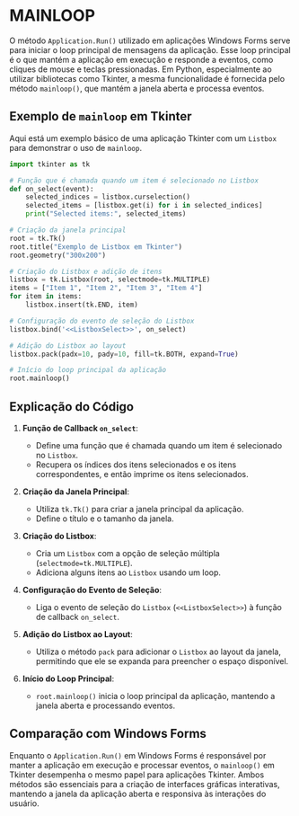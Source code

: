 # MAINLOOP
O método `Application.Run()` utilizado em aplicações Windows Forms serve para iniciar o loop principal de mensagens da aplicação. Esse loop principal é o que mantém a aplicação em execução e responde a eventos, como cliques de mouse e teclas pressionadas. Em Python, especialmente ao utilizar bibliotecas como Tkinter, a mesma funcionalidade é fornecida pelo método `mainloop()`, que mantém a janela aberta e processa eventos.

## Exemplo de `mainloop` em Tkinter
Aqui está um exemplo básico de uma aplicação Tkinter com um `Listbox` para demonstrar o uso de `mainloop`.

```python
import tkinter as tk

# Função que é chamada quando um item é selecionado no Listbox
def on_select(event):
    selected_indices = listbox.curselection()
    selected_items = [listbox.get(i) for i in selected_indices]
    print("Selected items:", selected_items)

# Criação da janela principal
root = tk.Tk()
root.title("Exemplo de Listbox em Tkinter")
root.geometry("300x200")

# Criação do Listbox e adição de itens
listbox = tk.Listbox(root, selectmode=tk.MULTIPLE)
items = ["Item 1", "Item 2", "Item 3", "Item 4"]
for item in items:
    listbox.insert(tk.END, item)

# Configuração do evento de seleção do Listbox
listbox.bind('<<ListboxSelect>>', on_select)

# Adição do Listbox ao layout
listbox.pack(padx=10, pady=10, fill=tk.BOTH, expand=True)

# Início do loop principal da aplicação
root.mainloop()
```

## Explicação do Código
1. **Função de Callback `on_select`**:
   - Define uma função que é chamada quando um item é selecionado no `Listbox`.
   - Recupera os índices dos itens selecionados e os itens correspondentes, e então imprime os itens selecionados.

2. **Criação da Janela Principal**:
   - Utiliza `tk.Tk()` para criar a janela principal da aplicação.
   - Define o título e o tamanho da janela.

3. **Criação do Listbox**:
   - Cria um `Listbox` com a opção de seleção múltipla (`selectmode=tk.MULTIPLE`).
   - Adiciona alguns itens ao `Listbox` usando um loop.

4. **Configuração do Evento de Seleção**:
   - Liga o evento de seleção do `Listbox` (`<<ListboxSelect>>`) à função de callback `on_select`.

5. **Adição do Listbox ao Layout**:
   - Utiliza o método `pack` para adicionar o `Listbox` ao layout da janela, permitindo que ele se expanda para preencher o espaço disponível.

6. **Início do Loop Principal**:
   - `root.mainloop()` inicia o loop principal da aplicação, mantendo a janela aberta e processando eventos.

## Comparação com Windows Forms
Enquanto o `Application.Run()` em Windows Forms é responsável por manter a aplicação em execução e processar eventos, o `mainloop()` em Tkinter desempenha o mesmo papel para aplicações Tkinter. Ambos métodos são essenciais para a criação de interfaces gráficas interativas, mantendo a janela da aplicação aberta e responsiva às interações do usuário.